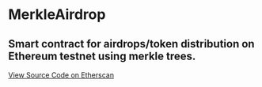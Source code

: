 # MerkleAirdrop

## Smart contract for airdrops/token distribution on Ethereum testnet using merkle trees.

[View Source Code on Etherscan](https://rinkeby.etherscan.io/address/0x95Ca8c67F9C1FC4ff679d7B2213500398fe5C8c5#code)